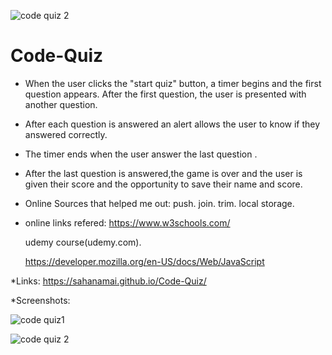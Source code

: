 ![code quiz 2](https://user-images.githubusercontent.com/41078587/148486167-4f626cca-5e3e-49f8-a0c7-762f4ec73fe1.png)
# Code-Quiz
* When the user clicks the "start quiz" button, a timer begins and the first question appears. After the first question, the user is presented with another question.
* After each question is answered an alert allows the user to know if they answered correctly. 
* The timer ends when the user answer the last question .
* After the last question is answered,the game is over and the user is given their score and the opportunity to save their name and score.
* Online Sources that helped me out:
   push.
   join.
   trim.
   local storage.
* online links refered: 
   https://www.w3schools.com/ 
   
   udemy course(udemy.com).
  
  https://developer.mozilla.org/en-US/docs/Web/JavaScript
  
 *Links: https://sahanamai.github.io/Code-Quiz/
 
 *Screenshots:
 

   

   
![code quiz1](https://user-images.githubusercontent.com/41078587/148485897-2592b364-21cd-4a59-b784-70e0f1b6eba8.png)

![code quiz 2](https://user-images.githubusercontent.com/41078587/148486172-f16ff18f-4ea3-4b2c-9636-fe58b77fc5ac.png)
